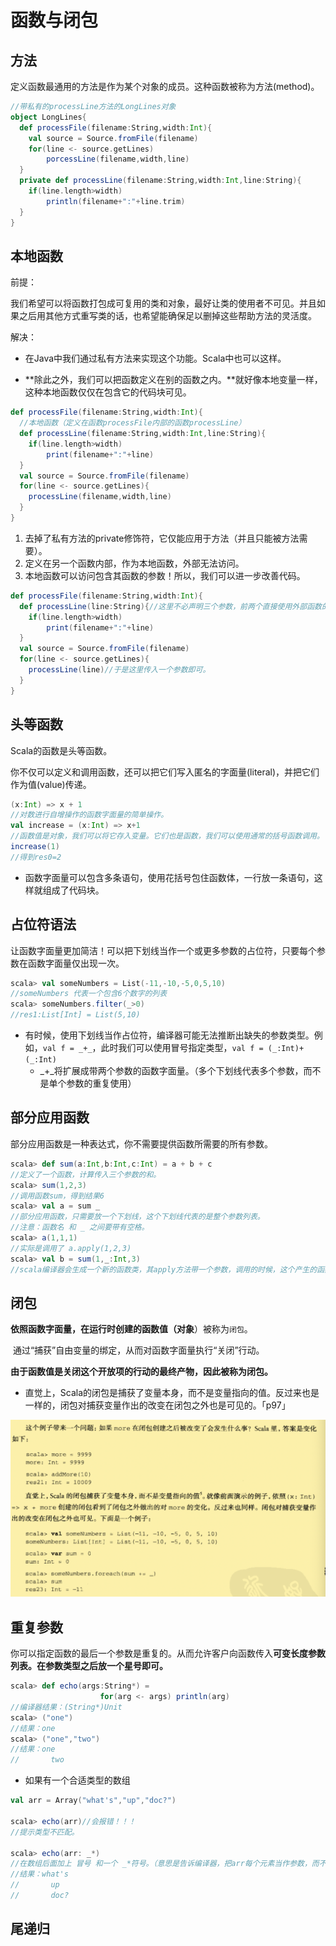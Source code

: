 # 函数与闭包

## 方法

定义函数最通用的方法是作为某个对象的成员。这种函数被称为方法(method)。

```scala	
//带私有的processLine方法的LongLines对象
object LongLines{
  def processFile(filename:String,width:Int){
    val source = Source.fromFile(filename)
    for(line <- source.getLines)
    	porcessLine(filename,width,line)
  }
  private def processLine(filename:String,width:Int,line:String){
    if(line.length>width)
    	println(filename+":"+line.trim)
  }
}
```

## 本地函数

前提：

​	我们希望可以将函数打包成可复用的类和对象，最好让类的使用者不可见。并且如果之后用其他方式重写类的话，也希望能确保足以删掉这些帮助方法的灵活度。



解决：

- ​	在Java中我们通过私有方法来实现这个功能。Scala中也可以这样。

- ​	**除此之外，我们可以把函数定义在别的函数之内。**就好像本地变量一样，这种本地函数仅仅在包含它的代码块可见。

```scala
def processFile(filename:String,width:Int){
  //本地函数（定义在函数processFile内部的函数processLine）
  def processLine(filename:String,width:Int,line:String){
    if(line.length>width)
    	print(filename+":"+line)
  }
  val source = Source.fromFile(filename)
  for(line <- source.getLines){
    processLine(filename,width,line)
  }
}
```

1. 去掉了私有方法的private修饰符，它仅能应用于方法（并且只能被方法需要）。
2. 定义在另一个函数内部，作为本地函数，外部无法访问。
3. 本地函数可以访问包含其函数的参数！所以，我们可以进一步改善代码。

```scala
def processFile(filename:String,width:Int){
  def processLine(line:String){//这里不必声明三个参数，前两个直接使用外部函数的参数即可
    if(line.length>width)
    	print(filename+":"+line)
  }
  val source = Source.fromFile(filename)
  for(line <- source.getLines){
    processLine(line)//于是这里传入一个参数即可。
  }
}
```

## 头等函数

Scala的函数是头等函数。

你不仅可以定义和调用函数，还可以把它们写入匿名的字面量(literal)，并把它们作为值(value)传递。

```scala
(x:Int) => x + 1
//对数进行自增操作的函数字面量的简单操作。
val increase = (x:Int) => x+1
//函数值是对象，我们可以将它存入变量。它们也是函数，我们可以使用通常的括号函数调用。
increase(1)
//得到res0=2
```

- 函数字面量可以包含多条语句，使用花括号包住函数体，一行放一条语句，这样就组成了代码块。

## 占位符语法

让函数字面量更加简洁！可以把下划线当作一个或更多参数的占位符，只要每个参数在函数字面量仅出现一次。

```scala
scala> val someNumbers = List(-11,-10,-5,0,5,10)
//someNumbers 代表一个包含6个数字的列表
scala> someNumbers.filter(_>0)
//res1:List[Int] = List(5,10)
```

- 有时候，使用下划线当作占位符，编译器可能无法推断出缺失的参数类型。例如，`val f = _+_`，此时我们可以使用冒号指定类型，`val f = (_:Int)+(_:Int)`
  - \_+\_将扩展成带两个参数的函数字面量。（多个下划线代表多个参数，而不是单个参数的重复使用）

## 部分应用函数

部分应用函数是一种表达式，你不需要提供函数所需要的所有参数。

```scala
scala> def sum(a:Int,b:Int,c:Int) = a + b + c
//定义了一个函数，计算传入三个参数的和。
scala> sum(1,2,3)
//调用函数sum，得到结果6
scala> val a = sum _
//部分应用函数，只需要放一个下划线，这个下划线代表的是整个参数列表。
//注意：函数名 和 _ 之间要带有空格。
scala> a(1,1,1)
//实际是调用了 a.apply(1,2,3)
scala> val b = sum(1,_:Int,3)
//scala编译器会生成一个新的函数类，其apply方法带一个参数，调用的时候，这个产生的函数的apply方法调用sum，传入1，参数，3.
```

## 闭包

**依照函数字面量，在运行时创建的函数值（对象**）被称为`闭包`。

​	通过“捕获”自由变量的绑定，从而对函数字面量执行“关闭”行动。

**由于函数值是关闭这个开放项的行动的最终产物，因此被称为闭包。**

- 直觉上，Scala的闭包是捕获了变量本身，而不是变量指向的值。反过来也是一样的，闭包对捕获变量作出的改变在闭包之外也是可见的。「p97」

![](../png/闭包.png)

## 重复参数

你可以指定函数的最后一个参数是重复的。从而允许客户向函数传入**可变长度参数列表。在参数类型之后放一个星号即可。**

```scala
scala> def echo(args:String*) = 
					for(arg <- args) println(arg)
//编译器结果：(String*)Unit
scala> ("one")
//结果：one
scala> ("one","two")
//结果：one
//		 two
```

- 如果有一个合适类型的数组

```scala
val arr = Array("what's","up","doc?")

scala> echo(arr)//会报错！！！
//提示类型不匹配。

scala> echo(arr: _*)
//在数组后面加上 冒号 和一个 _*符号。（意思是告诉编译器，把arr每个元素当作参数，而不是单一参数传递给echo）
//结果：what's
//		 up
//		 doc?
```

## 尾递归